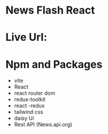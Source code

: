 # News Flash React
# Live Url:

# Npm and Packages
- vite
- React
- react router dom
- redux-toolkit
- react -redux
- tailwind css
- daisy Ui
- Rest API (News.api.org)

